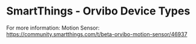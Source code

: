 # SmartThings - Orvibo Device Types

For more information:
Motion Sensor: https://community.smartthings.com/t/beta-orvibo-motion-sensor/46937

